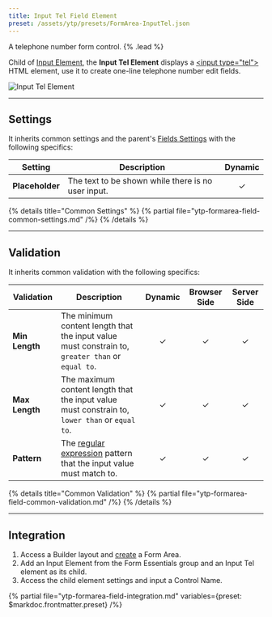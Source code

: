 ```yaml
---
title: Input Tel Field Element
preset: /assets/ytp/presets/FormArea-InputTel.json
---
```


A telephone number form control. {% .lead %}

Child of [Input Element](./input), the **Input Tel Element** displays a [\<input type="tel"\>](https://developer.mozilla.org/en-US/docs/Web/HTML/Element/input/tel) HTML element, use it to create one-line telephone number edit fields.

![Input Tel Element](/assets/ytp/forms/fields/input-tel.webp)

---

## Settings

It inherits common settings and the parent's [Fields Settings](./input#fields-settings) with the following specifics:

| Setting | Description | Dynamic |
| ------- | ----------- | :-----: |
| **Placeholder** | The text to be shown while there is no user input. | &#x2713; |

{% details title="Common Settings" %}
    {% partial file="ytp-formarea-field-common-settings.md" /%}
{% /details %}

---

## Validation

It inherits common validation with the following specifics:

| Validation | Description | Dynamic | Browser Side | Server Side |
| ---------- | ----------- | :-----: | :----------: | :---------: |
| **Min Length** | The minimum content length that the input value must constrain to, `greater than` or `equal to`. | &#x2713; | &#x2713; | &#x2713; |
| **Max Length** | The maximum content length that the input value must constrain to, `lower than` or `equal to`. | &#x2713; | &#x2713; | &#x2713; |
| **Pattern** | The [regular expression](https://developer.mozilla.org/en-US/docs/Web/JavaScript/Guide/Regular_Expressions) pattern that the input value must match to. | &#x2713; | &#x2713; | &#x2713; |

{% details title="Common Validation" %}
    {% partial file="ytp-formarea-field-common-validation.md" /%}
{% /details %}

---

## Integration

1. Access a Builder layout and [create](../../setup#creating-a-form) a Form Area.
1. Add an Input Element from the Form Essentials group and an Input Tel element as its child.
1. Access the child element settings and input a Control Name.

{% partial file="ytp-formarea-field-integration.md" variables={preset: $markdoc.frontmatter.preset} /%}
